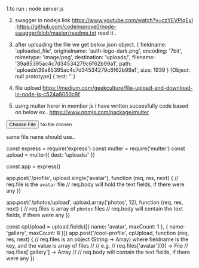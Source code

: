 
1.to run : node server.js

2. swagger in nodejs link https://www.youtube.com/watch?v=czYEVPlqEyI
.https://github.com/codeimprove0/node-swagger/blob/master/readme.txt
read it .
3. after uploading the file we get below json object.
{
  fieldname: 'uploaded_file',
  originalname: 'auth-logo-dark.png',
  encoding: '7bit',
  mimetype: 'image/png',
  destination: 'uploads/',
  filename: '39a85395ac4c7d34534279c6f62b99a1',
  path: 'uploads\\39a85395ac4c7d34534279c6f62b99a1',
  size: 1939
} [Object: null prototype] { test: '' }

5. file upload
https://medium.com/geekculture/file-upload-and-download-in-node-js-c524a8050c8f
4. using multer
herer in member js i have written suceesfully code based on below ex..
https://www.npmjs.com/package/multer

<form action="/profile" method="post" enctype="multipart/form-data">
  <input type="file" class="form-control-file" name="uploaded_file">
</form>
same file name should use..


const express = require('express')
const multer  = require('multer')
const upload = multer({ dest: 'uploads/' })

const app = express()

app.post('/profile', upload.single('avatar'), function (req, res, next) {
  // req.file is the `avatar` file
  // req.body will hold the text fields, if there were any
})

app.post('/photos/upload', upload.array('photos', 12), function (req, res, next) {
  // req.files is array of `photos` files
  // req.body will contain the text fields, if there were any
})

const cpUpload = upload.fields([{ name: 'avatar', maxCount: 1 }, { name: 'gallery', maxCount: 8 }])
app.post('/cool-profile', cpUpload, function (req, res, next) {
  // req.files is an object (String -> Array) where fieldname is the key, and the value is array of files
  //
  // e.g.
  //  req.files['avatar'][0] -> File
  //  req.files['gallery'] -> Array
  //
  // req.body will contain the text fields, if there were any
})

